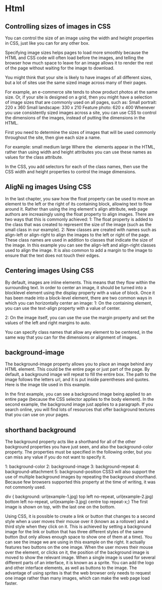 # Html

## Controlling sizes of images in CSS

You can control the size of an
image using the width and
height properties in CSS, just
like you can for any other box.


Specifying image sizes helps
pages to load more smoothly
because the HTML and CSS
code will often load before the
images, and telling the browser
how much space to leave for an
image allows it to render the rest
of the page without waiting for
the image to download.


You might think that your site
is likely to have images of all
different sizes, but a lot of sites
use the same sized image across
many of their pages.


For example, an e-commerce site
tends to show product photos
at the same size. Or, if your site
is designed on a grid, then you
might have a selection of image
sizes that are commonly used on
all pages, such as:
Small portrait: 220 x 360
Small landscape: 330 x 210
Feature photo: 620 x 400
Whenever you use consistently
sized images across a site,
you can use CSS to control
the dimensions of the
images, instead of putting the
dimensions in the HTML.


First you need to determine the
sizes of images that will be used
commonly throughout the site,
then give each size a name.


For example:
small
medium
large
Where the <img> elements
appear in the HTML, rather
than using width and height
attributes you can use these
names as values for the class
attribute.



In the CSS, you add selectors for
each of the class names, then
use the CSS width and height
properties to control the image
dimensions.


## AligNi ng images Using CSS

In the last chapter, you saw how
the float property can be used
to move an element to the left or
the right of its containing block,
allowing text to flow around it.
Rather than using the img
element's align attribute, web
page authors are increasingly
using the float property to align
images. There are two ways that
this is commonly achieved:
1: The float property is added
to the class that was created to
represent the size of the image
(such as the small class in our
example).
2: New classes are created with
names such as align-left or
align-right to align the images
to the left or right of the page.
These class names are used in
addition to classes that indicate
the size of the image.
In this example you can see the
align-left and align-right
classes used to align the image.
It is also common to add a
margin to the image to ensure
that the text does not touch their
edges.




## Centering images Using CSS

By default, images are inline
elements. This means that they
flow within the surrounding text.
In order to center an image, it
should be turned into a blocklevel
element using the display
property with a value of block.
Once it has been made into a
block-level element, there are
two common ways in which you
can horizontally center an image:
1: On the containing element,
you can use the text-align
property with a value of center.


2: On the image itself, you can
use the use the margin property
and set the values of the left and
right margins to auto.


You can specify class names
that allow any element to be
centered, in the same way that
you can for the dimensions or
alignment of images.



## background-image

The background-image
property allows you to place
an image behind any HTML
element. This could be the entire
page or just part of the page. By
default, a background image will
repeat to fill the entire box.
The path to the image follows
the letters url, and it is put
inside parentheses and quotes.
Here is the image
tile used in this
example.

In the first example, you can
see a background image being
applied to an entire page
(because the CSS selector
applies to the body element).
In the second example, the
background image just applies to
a paragraph.
If you search online, you will
find lots of resources that offer
background textures that you
can use on your pages.



## shorthand background

The background property acts
like a shorthand for all of the
other background properties
you have just seen, and also the
background-color property.
The properties must be specified
in the following order, but you
can miss any value if you do not
want to specify it.


1: background-color
2: background-image
3: background-repeat
4: background-attachment
5: background-position
CSS3 will also support the use
of multiple background images
by repeating the background
shorthand. Because few
browsers supported this
property at the time of writing, it
was not commonly used.


div {
background:
url(example-1.jpg)
top left no-repeat,
url(example-2.jpg)
bottom left no-repeat,
url(example-3.jpg)
centre top repeat-x;}
The first image is shown on top,
with the last one on the bottom.

Using CSS, it is possible to create
a link or button that changes to a
second style when a user moves
their mouse over it (known as a
rollover) and a third style when
they click on it.
This is achieved by setting a
background image for the link or
button that has three different
styles of the same button (but
only allows enough space to
show one of them at a time).
You can see the image we are
using in this example on the
right. It actually features two
buttons on the one image.
When the user moves their
mouse over the element, or
clicks on it, the position of the
background image is moved to
show the relevant image.
When a single image is used
for several different parts of an
interface, it is known as a sprite.
You can add the logo and other
interface elements, as well as
buttons to the image.
The advantage of using sprites is
that the web browser only needs
to request one image rather than
many images, which can make
the web page load faster.
